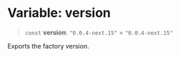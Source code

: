 # Variable: version

> `const` **version**: `"0.0.4-next.15"` = `"0.0.4-next.15"`

Exports the factory version.
